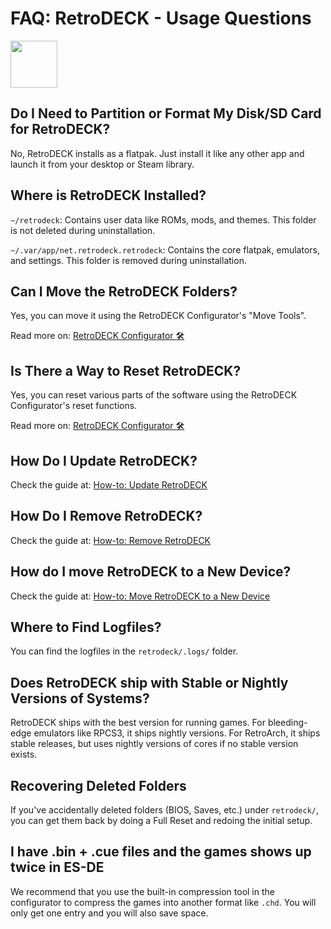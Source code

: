 # FAQ: RetroDECK - Usage Questions

<img src="../../wiki_icons/retrodeck/icon-rd.svg" width="75">

## Do I Need to Partition or Format My Disk/SD Card for RetroDECK?

No, RetroDECK installs as a flatpak. Just install it like any other app and launch it from your desktop or Steam library.

## Where is RetroDECK Installed?

`~/retrodeck`: Contains user data like ROMs, mods, and themes. This folder is not deleted during uninstallation.

`~/.var/app/net.retrodeck.retrodeck`: Contains the core flatpak, emulators, and settings. This folder is removed during uninstallation.

## Can I Move the RetroDECK Folders?

Yes, you can move it using the RetroDECK Configurator's "Move Tools".

Read more on: [RetroDECK Configurator 🛠️](../wiki_system_guides/configurator/configurator.md)

## Is There a Way to Reset RetroDECK?

Yes, you can reset various parts of the software using the RetroDECK Configurator's reset functions.

Read more on: [RetroDECK Configurator 🛠️](../wiki_system_guides/configurator/configurator.md)

## How Do I Update RetroDECK?

Check the guide at: [How-to: Update RetroDECK](../wiki_management/retrodeck-update/retrodeck-update.md)

## How Do I Remove RetroDECK?

Check the guide at: [How-to: Remove RetroDECK ](../wiki_management/retrodeck-remove/retrodeck-remove.md)

## How do I move RetroDECK to a New Device?

Check the guide at: [How-to: Move RetroDECK to a New Device](../wiki_management/retrodeck-move/retrodeck-move.md)

## Where to Find Logfiles?

You can find the logfiles in the `retrodeck/.logs/` folder.

## Does RetroDECK ship with Stable or Nightly Versions of Systems?

RetroDECK ships with the best version for running games. For bleeding-edge emulators like RPCS3, it ships nightly versions. For RetroArch, it ships stable releases, but uses nightly versions of cores if no stable version exists.

## Recovering Deleted Folders

If you've accidentally deleted folders (BIOS, Saves, etc.) under `retrodeck/`, you can get them back by doing a Full Reset and redoing the initial setup.

## I have .bin + .cue files and the games shows up twice in ES-DE

We recommend that you use the built-in compression tool in the configurator to compress the games into another format like `.chd`. You will only get one entry and you will also save space.
